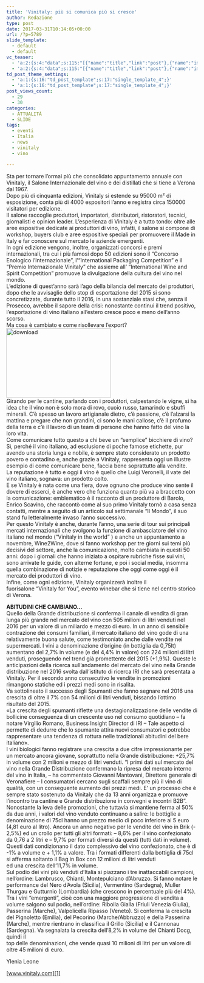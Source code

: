 ```yaml
---
title: 'Vinitaly: più si comunica più si cresce'
author: Redazione
type: post
date: 2017-03-31T10:14:05+00:00
url: /?p=5789
slide_template:
  - default
  - default
vc_teaser:
  - 'a:2:{s:4:"data";s:115:"[{"name":"title","link":"post"},{"name":"image","image":"featured","link":"none"},{"name":"text","mode":"excerpt"}]";s:7:"bgcolor";s:0:"";}'
  - 'a:2:{s:4:"data";s:115:"[{"name":"title","link":"post"},{"name":"image","image":"featured","link":"none"},{"name":"text","mode":"excerpt"}]";s:7:"bgcolor";s:0:"";}'
td_post_theme_settings:
  - 'a:1:{s:16:"td_post_template";s:17:"single_template_4";}'
  - 'a:1:{s:16:"td_post_template";s:17:"single_template_4";}'
post_views_count:
  - 29
  - 30
categories:
  - ATTUALITÀ
  - SLIDE
tags:
  - eventi
  - Italia
  - news
  - vinitaly
  - vino

---
```

Sta per tornare l&#8217;ormai più che consolidato appuntamento annuale con Vinitaly, il Salone Internazionale del vino e dei distillati che si tiene a Verona dal 1967.  
Dopo più di cinquanta edizioni, Vinitaly si estende su 95000 m² di esposizione, conta più di 4000 espositori l&#8217;anno e registra circa 150000 visitatori per edizione.  
Il salone raccoglie produttori, importatori, distributori, ristoratori, tecnici, giornalisti e opinion leader. L’esperienza di Vinitaly è a tutto tondo: oltre alle aree espositive dedicate ai produttori di vino, infatti, il salone si compone di workshop, buyers club e aree espositive speciali per promuovere il Made in Italy e far conoscere sul mercato le aziende emergenti.  
In ogni edizione vengono, inoltre, organizzati concorsi e premi internazionali, tra cui i più famosi dopo 50 edizioni sono il “Concorso Enologico l&#8217;Internazionale”, l’“International Packaging Competition” e il “Premio Internazionale Vinitaly” che assieme all&#8217; “International Wine and Spirit Competition” promuove la divulgazione della cultura del vino nel mondo.  
L&#8217;edizione di quest&#8217;anno sarà l&#8217;ago della bilancia del mercato dei produttori, dopo che le avvisaglie dello stop di esportazione del 2015 si sono concretizzate, durante tutto il 2016, in una sostanziale stasi che, senza il Prosecco, avrebbe il sapore della crisi: nonostante continui il trend positivo, l&#8217;esportazione di vino italiano all&#8217;estero cresce poco e meno dell’anno scorso.  
Ma cosa è cambiato e come risollevare l&#8217;export?<img decoding="async" loading="lazy" class="size-full wp-image-5790 alignleft" src="https://progressonline.it/wp-content/uploads/2017/03/download-4.jpg" alt="download" width="275" height="183" />  
Girando per le cantine, parlando con i produttori, calpestando le vigne, si ha idea che il vino non è solo mora di rovo, cuoio russo, tamarindo e sbuffi minerali. C’è spesso un lavoro artigianale dietro, c’è passione, c’è l’alzarsi la mattina e pregare che non grandini, ci sono le mani callose, c’è il profumo della terra e c’è il lavoro di un team di persone che hanno fatto del vino la loro vita.  
Come comunicare tutto questo a chi beve un “semplice” bicchiere di vino?  
Sì, perché il vino italiano, ad esclusione di poche famose etichette, pur avendo una storia lunga e nobile, è sempre stato considerato un prodotto povero e contadino e, anche grazie a Vinitaly, rappresenta oggi un illustre esempio di come comunicare bene, faccia bene soprattutto alla vendite.  
La reputazione è tutto e oggi il vino è quello che Luigi Veronelli, il vate del vino italiano, sognava: un prodotto colto.  
E se Vinitaly è nata come una fiera, dove ognuno che produce vino sente il dovere di esserci, è anche vero che funziona quanto più va a braccetto con la comunicazione: emblematico è il racconto di un produttore di Barolo, Enrico Scavino, che raccontò come al suo primo Vinitaly tornò a casa senza contatti, mentre a seguito di un articolo sul settimanale “Il Mondo”, il suo stand fu letteralmente invaso l’anno successivo.  
Per questo Vinitaly è anche, durante l’anno, una serie di tour sui principali mercati internazionali che svolgono la funzione di ambasciatore del vino italiano nel mondo (“Vinitaly in the world” ) e anche un appuntamento a novembre, Wine2Wine, dove si fanno workshop per tre giorni sui temi più decisivi del settore, anche la comunicazione, molto cambiata in questi 50 anni: dopo i giornali che hanno iniziato a ospitare rubriche fisse sui vini, sono arrivate le guide, con alterne fortune, e poi i social media, insomma quella combinazione di notizie e reputazione che oggi come oggi è il mercato dei produttori di vino.  
Infine, come ogni edizione, Vinitaly organizzerà inoltre il fuorisalone “Vinitaly for You”, evento winebar che si tiene nel centro storico di Verona.

**ABITUDINI CHE CAMBIANO&#8230;**  
Quello della Grande distribuzione si conferma il canale di vendita di gran lunga più grande nel mercato del vino con 505 milioni di litri venduti nel 2016 per un valore di un miliardo e mezzo di euro. In un anno di sensibile contrazione dei consumi familiari, il mercato italiano del vino gode di una relativamente buona salute, come testimoniato anche dalle vendite nei supermercati. I vini a denominazione d’origine (in bottiglia da 0,75lt) aumentano del 2,7% in volume (e del 4,4% in valore) con 224 milioni di litri venduti, proseguendo nel trend già promettente del 2015 (+1,9%). Queste le anticipazioni della ricerca sull’andamento del mercato del vino nella Grande distribuzione nel 2016 svolta dall’istituto di ricerca IRI che sarà presentata a Vinitaly. Per il secondo anno consecutivo le vendite in promozioni rimangono statiche ed i prezzi medi sono in risalita.  
Va sottolineato il successo degli Spumanti che fanno segnare nel 2016 una crescita di oltre il 7% con 54 milioni di litri venduti, bissando l’ottimo risultato del 2015.  
«La crescita degli spumanti riflette una destagionalizzazione delle vendite di bollicine conseguenza di un crescente uso nel consumo quotidiano – fa notare Virgilio Romano, Business Insight Director di IRI – Tale aspetto ci permette di dedurre che lo spumante attira nuovi consumatori e potrebbe rappresentare una tendenza di rottura nelle tradizionali abitudini del bere italiano».  
I vini biologici fanno registrare una crescita a due cifre impressionante per un mercato ancora giovane, soprattutto nella Grande distribuzione: +25,7% in volume con 2 milioni e mezzo di litri venduti. “I primi dati sul mercato del vino nella Grande Distribuzione confermano la ripresa del mercato interno del vino in Italia, – ha commentato Giovanni Mantovani, Direttore generale di Veronafiere – I consumatori cercano sugli scaffali sempre più il vino di qualità, con un conseguente aumento dei prezzi medi. E’ un processo che è sempre stato sostenuto da Vinitaly che da 13 anni organizza e promuove l’incontro tra cantine e Grande distribuzione in convegni e incontri B2B”.  
Nonostante la leva delle promozioni, che tuttavia si mantiene ferma al 50% da due anni, i valori del vino venduto continuano a salire: le bottiglie a denominazione di 75cl hanno un prezzo medio di poco inferiore ai 5 euro (4,81 euro al litro). Ancora un anno negativo per le vendite del vino in Brik (- 2,5%) ed un crollo per tutti gli altri formati: &#8211; 8,6% per il vino confezionato da 0,76 a 2 litri e – 9,7% per formati diversi da questi (tutti dati in volume). Questi dati condizionano il dato complessivo del vino confezionato, che è di -1% a volume e + 1,1% a valore. Tra i formati differenti dalla bottiglia di 75cl si afferma soltanto il Bag in Box con 12 milioni di litri venduti  
ed una crescita dell’11,7% in volume.  
Sul podio dei vini più venduti d’Italia si piazzano i tre inattaccabili campioni, nell’ordine: Lambrusco, Chianti, Montepulciano d’Abruzzo. Si fanno notare le performance del Nero d’Avola (Sicilia), Vermentino (Sardegna), Muller Thurgau e Gutturnio (Lombardia) (che crescono in percentuale più del 4%). Tra i vini “emergenti”, cioè con una maggiore progressione di vendita a volume salgono sul podio, nell’ordine: Ribolla Gialla (Friuli Venezia Giulia), Passerina (Marche), Valpolicella Ripasso (Veneto). Si conferma la crescita del Pignoletto (Emilia), del Pecorino (Marche/Abbruzzo) e della Passerina (Marche), mentre rientrano in classifica il Grillo (Sicilia) e il Cannonau (Sardegna). Va segnalata la crescita dell’8,2% in volume del Chianti Docg, quindi il  
top delle denominazioni, che vende quasi 10 milioni di litri per un valore di oltre 45 milioni di euro.

Ylenia Leone

[www.vinitaly.com][1]

 [1]: https://www.vinitaly.com